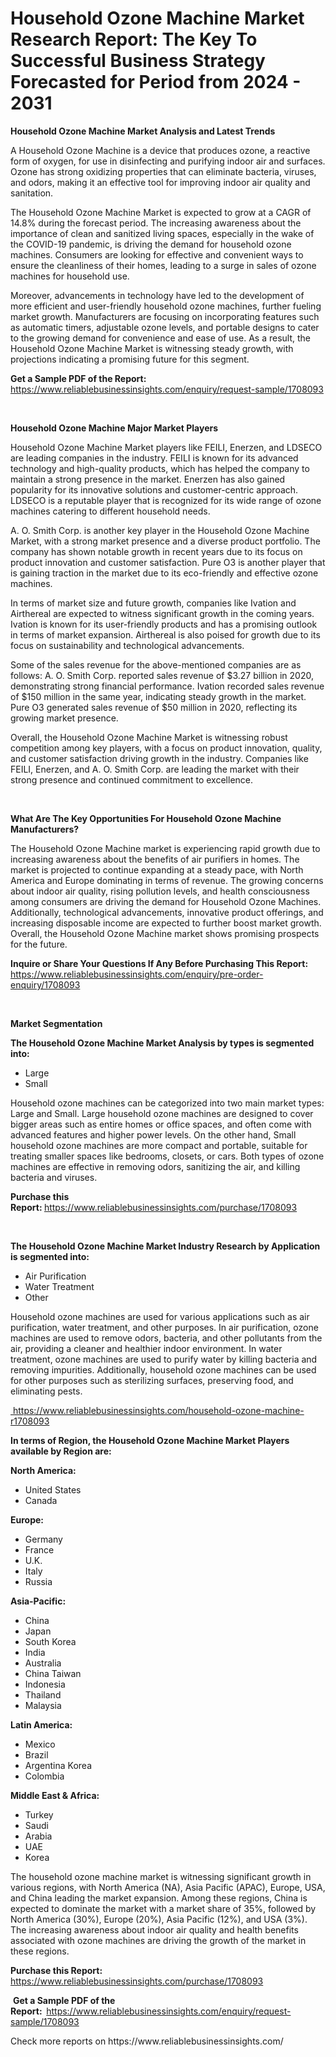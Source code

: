 <p><h1>Household Ozone Machine Market Research Report: The Key To Successful Business Strategy Forecasted for Period from 2024 - 2031</h1></p><p><strong>Household Ozone Machine Market Analysis and Latest Trends</strong></p>
<p><p>A Household Ozone Machine is a device that produces ozone, a reactive form of oxygen, for use in disinfecting and purifying indoor air and surfaces. Ozone has strong oxidizing properties that can eliminate bacteria, viruses, and odors, making it an effective tool for improving indoor air quality and sanitation.</p><p>The Household Ozone Machine Market is expected to grow at a CAGR of 14.8% during the forecast period. The increasing awareness about the importance of clean and sanitized living spaces, especially in the wake of the COVID-19 pandemic, is driving the demand for household ozone machines. Consumers are looking for effective and convenient ways to ensure the cleanliness of their homes, leading to a surge in sales of ozone machines for household use.</p><p>Moreover, advancements in technology have led to the development of more efficient and user-friendly household ozone machines, further fueling market growth. Manufacturers are focusing on incorporating features such as automatic timers, adjustable ozone levels, and portable designs to cater to the growing demand for convenience and ease of use. As a result, the Household Ozone Machine Market is witnessing steady growth, with projections indicating a promising future for this segment.</p></p>
<p><strong>Get a Sample PDF of the Report:&nbsp;</strong> <a href="https://www.reliablebusinessinsights.com/enquiry/request-sample/1708093">https://www.reliablebusinessinsights.com/enquiry/request-sample/1708093</a></p>
<p>&nbsp;</p>
<p><strong>Household Ozone Machine Major Market Players</strong></p>
<p><p>Household Ozone Machine Market players like FEILI, Enerzen, and LDSECO are leading companies in the industry. FEILI is known for its advanced technology and high-quality products, which has helped the company to maintain a strong presence in the market. Enerzen has also gained popularity for its innovative solutions and customer-centric approach. LDSECO is a reputable player that is recognized for its wide range of ozone machines catering to different household needs.</p><p>A. O. Smith Corp. is another key player in the Household Ozone Machine Market, with a strong market presence and a diverse product portfolio. The company has shown notable growth in recent years due to its focus on product innovation and customer satisfaction. Pure O3 is another player that is gaining traction in the market due to its eco-friendly and effective ozone machines.</p><p>In terms of market size and future growth, companies like Ivation and Airthereal are expected to witness significant growth in the coming years. Ivation is known for its user-friendly products and has a promising outlook in terms of market expansion. Airthereal is also poised for growth due to its focus on sustainability and technological advancements.</p><p>Some of the sales revenue for the above-mentioned companies are as follows: A. O. Smith Corp. reported sales revenue of $3.27 billion in 2020, demonstrating strong financial performance. Ivation recorded sales revenue of $150 million in the same year, indicating steady growth in the market. Pure O3 generated sales revenue of $50 million in 2020, reflecting its growing market presence.</p><p>Overall, the Household Ozone Machine Market is witnessing robust competition among key players, with a focus on product innovation, quality, and customer satisfaction driving growth in the industry. Companies like FEILI, Enerzen, and A. O. Smith Corp. are leading the market with their strong presence and continued commitment to excellence.</p></p>
<p>&nbsp;</p>
<p><strong>What Are The Key Opportunities For Household Ozone Machine Manufacturers?</strong></p>
<p><p>The Household Ozone Machine market is experiencing rapid growth due to increasing awareness about the benefits of air purifiers in homes. The market is projected to continue expanding at a steady pace, with North America and Europe dominating in terms of revenue. The growing concerns about indoor air quality, rising pollution levels, and health consciousness among consumers are driving the demand for Household Ozone Machines. Additionally, technological advancements, innovative product offerings, and increasing disposable income are expected to further boost market growth. Overall, the Household Ozone Machine market shows promising prospects for the future.</p></p>
<p><strong>Inquire or Share Your Questions If Any Before Purchasing This Report:</strong> <a href="https://www.reliablebusinessinsights.com/enquiry/pre-order-enquiry/1708093">https://www.reliablebusinessinsights.com/enquiry/pre-order-enquiry/1708093</a></p>
<p>&nbsp;</p>
<p><strong>Market Segmentation</strong></p>
<p><strong>The Household Ozone Machine Market Analysis by types is segmented into:</strong></p>
<p><ul><li>Large</li><li>Small</li></ul></p>
<p><p>Household ozone machines can be categorized into two main market types: Large and Small. Large household ozone machines are designed to cover bigger areas such as entire homes or office spaces, and often come with advanced features and higher power levels. On the other hand, Small household ozone machines are more compact and portable, suitable for treating smaller spaces like bedrooms, closets, or cars. Both types of ozone machines are effective in removing odors, sanitizing the air, and killing bacteria and viruses.</p></p>
<p><strong>Purchase this Report:&nbsp;</strong><a href="https://www.reliablebusinessinsights.com/purchase/1708093">https://www.reliablebusinessinsights.com/purchase/1708093</a></p>
<p>&nbsp;</p>
<p><strong>The Household Ozone Machine Market Industry Research by Application is segmented into:</strong></p>
<p><ul><li>Air Purification</li><li>Water Treatment</li><li>Other</li></ul></p>
<p><p>Household ozone machines are used for various applications such as air purification, water treatment, and other purposes. In air purification, ozone machines are used to remove odors, bacteria, and other pollutants from the air, providing a cleaner and healthier indoor environment. In water treatment, ozone machines are used to purify water by killing bacteria and removing impurities. Additionally, household ozone machines can be used for other purposes such as sterilizing surfaces, preserving food, and eliminating pests.</p></p>
<p><a href="https://www.reliablebusinessinsights.com/household-ozone-machine-r1708093">&nbsp;https://www.reliablebusinessinsights.com/household-ozone-machine-r1708093</a></p>
<p><strong>In terms of Region, the Household Ozone Machine Market Players available by Region are:</strong></p>
<p>
    <p> <strong> North America: </strong>
        <ul>
            <li>United States</li>
            <li>Canada</li>
        </ul>
        </p> 
    <p> <strong> Europe: </strong>
        <ul>
            <li>Germany</li>
            <li>France</li>
            <li>U.K.</li>
            <li>Italy</li>
            <li>Russia</li>
        </ul>
        </p> 
    <p> <strong> Asia-Pacific: </strong>
        <ul>
            <li>China</li>
            <li>Japan</li>
            <li>South Korea</li>
            <li>India</li>
            <li>Australia</li>
            <li>China Taiwan</li>
            <li>Indonesia</li>
            <li>Thailand</li>
            <li>Malaysia</li>
        </ul>
        </p> 
    <p> <strong> Latin America: </strong>
        <ul>
            <li>Mexico</li>
            <li>Brazil</li>
            <li>Argentina Korea</li>
            <li>Colombia</li>
        </ul>
        </p> 
    <p> <strong> Middle East & Africa: </strong>
        <ul>
            <li>Turkey</li>
            <li>Saudi</li>
            <li>Arabia</li>
            <li>UAE</li>
            <li>Korea</li>
        </ul>
    </p>
    </p>
<p><p>The household ozone machine market is witnessing significant growth in various regions, with North America (NA), Asia Pacific (APAC), Europe, USA, and China leading the market expansion. Among these regions, China is expected to dominate the market with a market share of 35%, followed by North America (30%), Europe (20%), Asia Pacific (12%), and USA (3%). The increasing awareness about indoor air quality and health benefits associated with ozone machines are driving the growth of the market in these regions.</p></p>
<p><strong>Purchase this Report: </strong><a href="https://www.reliablebusinessinsights.com/purchase/1708093">https://www.reliablebusinessinsights.com/purchase/1708093</a></p>
<p>&nbsp;<strong>Get a Sample PDF of the Report:&nbsp;&nbsp;</strong><a href="https://www.reliablebusinessinsights.com/enquiry/request-sample/1708093">https://www.reliablebusinessinsights.com/enquiry/request-sample/1708093</a></p>
<p><strong></strong></p>
<p>Check more reports on https://www.reliablebusinessinsights.com/</p>